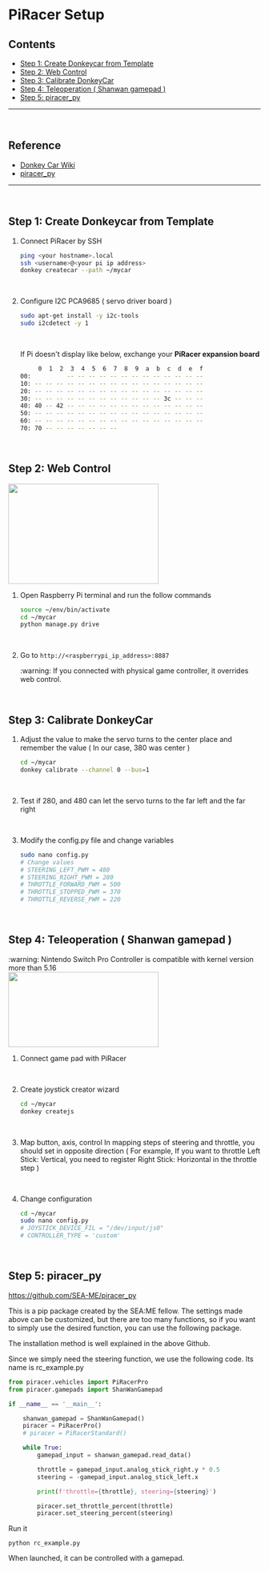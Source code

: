 # PiRacer Setup

## Contents  
- [Step 1: Create Donkeycar from Template](#step-1-create-donkeycar-from-template)  
- [Step 2: Web Control](#step-2-web-control)  
- [Step 3: Calibrate DonkeyCar](#step-3-calibrate-donkeycar)  
- [Step 4: Teleoperation ( Shanwan gamepad )](#step-4-teleoperation--shanwan-gamepad)
- [Step 5: piracer_py](#step-5-piracer_py)

---

<br/>

## Reference
- [Donkey Car Wiki](https://docs.donkeycar.com/guide/robot_sbc/setup_raspberry_pi/)
- [piracer_py](https://github.com/SEA-ME/piracer_py)

---

<br/>

## Step 1: Create Donkeycar from Template

1. Connect PiRacer by SSH

   ```bash
   ping <your hostname>.local
   ssh <username>@<your pi ip address>
   donkey createcar --path ~/mycar
   ```

<br/>

2. Configure I2C PCA9685 ( servo driver board )

    ```bash
    sudo apt-get install -y i2c-tools
    sudo i2cdetect -y 1
    ```

    <br/>

    If Pi doesn't display like below, exchange your **PiRacer expansion board**
    
    ```bash
         0  1  2  3  4  5  6  7  8  9  a  b  c  d  e  f
    00:          -- -- -- -- -- -- -- -- -- -- -- -- -- 
    10: -- -- -- -- -- -- -- -- -- -- -- -- -- -- -- -- 
    20: -- -- -- -- -- -- -- -- -- -- -- -- -- -- -- -- 
    30: -- -- -- -- -- -- -- -- -- -- -- -- 3c -- -- -- 
    40: 40 -- 42 -- -- -- -- -- -- -- -- -- -- -- -- -- 
    50: -- -- -- -- -- -- -- -- -- -- -- -- -- -- -- -- 
    60: -- -- -- -- -- -- -- -- -- -- -- -- -- -- -- -- 
    70: 70 -- -- -- -- -- -- --
    ```

<br/>  

## Step 2: Web Control

<img src="https://user-images.githubusercontent.com/111988634/189865372-29e46eb9-9c7a-4abf-a8f5-9ac2da8a535f.png"  width="300" height="200"/> 

1. Open Raspberry Pi terminal and run the follow commands
    
    ```bash
    source ~/env/bin/activate
    cd ~/mycar
    python manage.py drive
    ```

    <br/>
    
2. Go to `http://<raspberrypi_ip_address>:8887`
    
    <aside>
    :warning: If you connected with physical game controller, it overrides web control.
    
    </aside>
    
<br/>

## Step 3: Calibrate DonkeyCar

1. Adjust the value to make the servo turns to the center place and remember the value ( In our case, 380 was center )
    
    ```bash
    cd ~/mycar
    donkey calibrate --channel 0 --bus=1
    ```
    
    <br/>

1. Test if 280, and 480 can let the servo turns to the far left and the far right

    <br/>

1. Modify the config.py file and change variables
    
    ```bash
    sudo nano config.py
    # Change values
    # STEERING_LEFT_PWM = 480
    # STEERING_RIGHT_PWM = 280
    # THROTTLE_FORWARD_PWM = 500
    # THROTTLE_STOPPED_PWM = 370
    # THROTTLE_REVERSE_PWM = 220
    ```
    
<br/>

## Step 4: Teleoperation ( Shanwan gamepad )

<aside>
:warning: Nintendo Switch Pro Controller is compatible with  kernel version more than 5.16

</aside>

<img src="https://user-images.githubusercontent.com/111988634/189865479-05225856-e480-4b85-89c0-9c7b93fc58e7.png"  width="300" height="150"/> 

1. Connect game pad with PiRacer

<br/>

2. Create joystick creator wizard
    
    ```bash
    cd ~/mycar
    donkey createjs
    ```

<br/>
    
3. Map button, axis, control
In mapping steps of steering and throttle, you should set in opposite direction 
( For example, If you want to throttle Left Stick: Vertical, you need to register Right Stick: Horizontal in the throttle step )

<br/>

4. Change configuration
    
    ```bash
    cd ~/mycar
    sudo nano config.py
    # JOYSTICK_DEVICE_FIL = "/dev/input/js0"
    # CONTROLLER_TYPE = 'custom'
    ```

<br/>

## Step 5: piracer_py

https://github.com/SEA-ME/piracer_py

This is a pip package created by the SEA:ME fellow. The settings made above can be customized, but there are too many functions, so if you want to simply use the desired function, you can use the following package.

The installation method is well explained in the above Github.

Since we simply need the steering function, we use the following code. Its name is rc_example.py

```python
from piracer.vehicles import PiRacerPro
from piracer.gamepads import ShanWanGamepad

if __name__ == '__main__':

    shanwan_gamepad = ShanWanGamepad()
    piracer = PiRacerPro()
    # piracer = PiRacerStandard()

    while True:
        gamepad_input = shanwan_gamepad.read_data()

        throttle = gamepad_input.analog_stick_right.y * 0.5
        steering = -gamepad_input.analog_stick_left.x

        print(f'throttle={throttle}, steering={steering}')

        piracer.set_throttle_percent(throttle)
        piracer.set_steering_percent(steering)
```

Run it
```
python rc_example.py
```

When launched, it can be controlled with a gamepad.